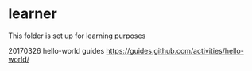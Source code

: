 # learner
This folder is set up for learning purposes

20170326 hello-world guides https://guides.github.com/activities/hello-world/
